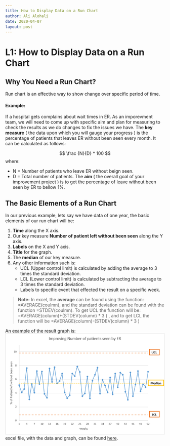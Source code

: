 ```yaml
---
title: How to Display Data on a Run Chart
author: Ali Alohali
date: 2020-04-07
layout: post
---
```

 

# L1: How to Display Data on a Run Chart

## Why You Need a Run Chart?

Run chart is an effective way to show change over specific period of time.

#### Example:

If a hospital gets complains about wait times in ER. As an imporevment team, we will need to come up with specific aim and plan for measuring to check the results as we do changes to fix the issues we have. 
The **key measure** ( the data upon which you will gauge your progress ) is the percentage of patients that leaves ER without been seen every month. It can be calculated as follows:

$$
 \frac {N}{D} * 100
$$
where:
 - N = Number of patients who leave ER without beign seen.
 - D = Total number of patients.
The **aim** ( the overall goal of your improvement project ) is to get the percentage of leave without been seen by ER to bellow 1%.

## The Basic Elements of a Run Chart
In our previous example, lets say we have data of one year, the basic elements of our run chart will be:

 1. **Time** along the X axis.
 2. Our key measure **Number of patient left without been seen** along the Y axis.
 3. **Labels** on the X and Y axis.
 4. **Title** for the graph.
 5. The **median** of our key measure.
 6. Any other information such is:
	 - UCL (Upper control limit) is calculated by adding the average to 3 times the standard deviation.
	 - LCL (Lower control limit) is calculated by subtracting the average to 3 times the standard deviation.
	 - Labels to specific event that effected the result on a specific week.
> **Note:** In excel, the **average** can be found using the function: =AVERAGE(coulmn), and the standard deviation can be found with the function =STDEV(coulmn). To get UCL the function will be:
> =AVERAGE(column)+(STDEV(column) * 3 ) , and to get LCL the function will be =AVERAGE(column)-(STDEV(column) * 3 )

An example of the result graph is:
![](/img/L1-1.jpg)
excel file, with the data and graph, can be found [here](/xlsx/L1-1.xlsx).
